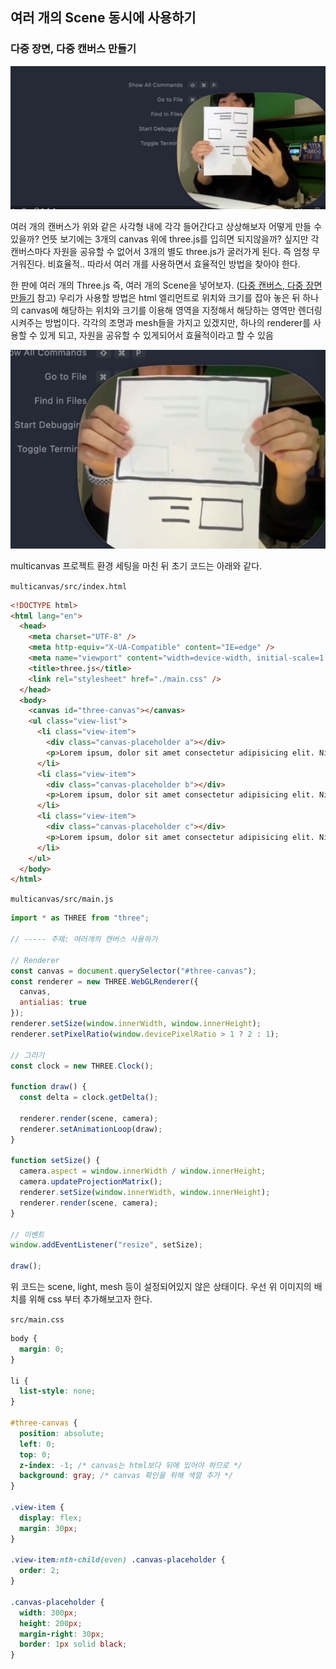 ﻿## 여러 개의 Scene 동시에 사용하기

### 다중 장면, 다중 캔버스 만들기

![이런 HTML 구조가 있다고 했을 때..](../../img/230607-1.png)

여러 개의 캔버스가 위와 같은 사각형 내에 각각 들어간다고 상상해보자 어떻게 만들 수 있을까?
언뜻 보기에는 3개의 canvas 위에 three.js를 입히면 되지않을까? 싶지만 각 캔버스마다 자원을 공유할 수 없어서 3개의 별도 three.js가 굴러가게 된다. 즉 엄청 무거워진다. 비효율적.. 따라서 여러 개를 사용하면서 효율적인 방법을 찾아야 한다.

한 판에 여러 개의 Three.js 즉, 여러 개의 Scene을 넣어보자. ([다중 캔버스, 다중 장면 만들기](https://threejs.org/manual/#en/multiple-scenes) 참고)
우리가 사용할 방법은 html 엘리먼트로 위치와 크기를 잡아 놓은 뒤 하나의 canvas에 해당하는 위치와 크기를 이용해 영역을 지정해서 해당하는 영역만 렌더링 시켜주는 방법이다. 각각의 조명과 mesh들을 가지고 있겠지만, 하나의 renderer를 사용할 수 있게 되고, 자원을 공유할 수 있게되어서 효율적이라고 할 수 있음

![비치는 사각형 영역만 렌더링..](../../img/230607-2.png)

multicanvas 프로젝트 환경 세팅을 마친 뒤 초기 코드는 아래와 같다.

`multicanvas/src/index.html`

```html
<!DOCTYPE html>
<html lang="en">
  <head>
    <meta charset="UTF-8" />
    <meta http-equiv="X-UA-Compatible" content="IE=edge" />
    <meta name="viewport" content="width=device-width, initial-scale=1.0" />
    <title>three.js</title>
    <link rel="stylesheet" href="./main.css" />
  </head>
  <body>
    <canvas id="three-canvas"></canvas>
    <ul class="view-list">
      <li class="view-item">
        <div class="canvas-placeholder a"></div>
        <p>Lorem ipsum, dolor sit amet consectetur adipisicing elit. Nisi, neque.</p>
      </li>
      <li class="view-item">
        <div class="canvas-placeholder b"></div>
        <p>Lorem ipsum, dolor sit amet consectetur adipisicing elit. Nisi, neque.</p>
      </li>
      <li class="view-item">
        <div class="canvas-placeholder c"></div>
        <p>Lorem ipsum, dolor sit amet consectetur adipisicing elit. Nisi, neque.</p>
      </li>
    </ul>
  </body>
</html>
```

`multicanvas/src/main.js`

```jsx
import * as THREE from "three";

// ----- 주제: 여러개의 캔버스 사용하기

// Renderer
const canvas = document.querySelector("#three-canvas");
const renderer = new THREE.WebGLRenderer({
  canvas,
  antialias: true
});
renderer.setSize(window.innerWidth, window.innerHeight);
renderer.setPixelRatio(window.devicePixelRatio > 1 ? 2 : 1);

// 그리기
const clock = new THREE.Clock();

function draw() {
  const delta = clock.getDelta();

  renderer.render(scene, camera);
  renderer.setAnimationLoop(draw);
}

function setSize() {
  camera.aspect = window.innerWidth / window.innerHeight;
  camera.updateProjectionMatrix();
  renderer.setSize(window.innerWidth, window.innerHeight);
  renderer.render(scene, camera);
}

// 이벤트
window.addEventListener("resize", setSize);

draw();
```

위 코드는 scene, light, mesh 등이 설정되어있지 않은 상태이다.
우선 위 이미지의 배치를 위해 css 부터 추가해보고자 한다.

`src/main.css`

```css
body {
  margin: 0;
}

li {
  list-style: none;
}

#three-canvas {
  position: absolute;
  left: 0;
  top: 0;
  z-index: -1; /* canvas는 html보다 뒤에 있어야 하므로 */
  background: gray; /* canvas 확인을 위해 색깔 추가 */
}

.view-item {
  display: flex;
  margin: 30px;
}

.view-item:nth-child(even) .canvas-placeholder {
  order: 2;
}

.canvas-placeholder {
  width: 300px;
  height: 200px;
  margin-right: 30px;
  border: 1px solid black;
}
```
